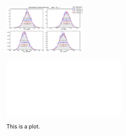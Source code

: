 <p>
<img src="images/sbpl_-01-_L__ParamDistribution.pdf" style="width: 200px;"/>
 <em> </em>
</p>

![](bn080916009/images/sbpl_-01-_L__ParamDistribution.pdf)


This is a plot.
